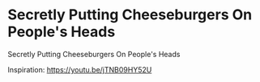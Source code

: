 # Secretly Putting Cheeseburgers On People's Heads
Secretly Putting Cheeseburgers On People's Heads

Inspiration: https://youtu.be/jTNB09HY52U
